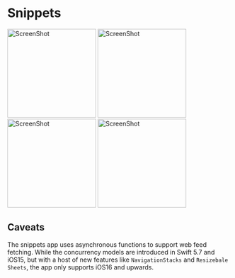 
# Snippets

<p>
<img src="https://user-images.githubusercontent.com/88886207/210188816-7f592e3c-adcd-43d5-b0a6-d44cff4895a8.PNG" alt="ScreenShot" width="200">
<img src="https://user-images.githubusercontent.com/88886207/210188854-7a07d659-6a17-4c72-b35e-178acbf59ced.jpeg" alt="ScreenShot" width="200">
<img src="https://user-images.githubusercontent.com/88886207/210188814-b8d7b605-acaa-431c-a8f1-8f4b9fd3217a.PNG" alt="ScreenShot" width="200">
<img src="https://user-images.githubusercontent.com/88886207/210188811-4e6a0041-0a5c-4a1b-9f67-31636ee00b71.PNG" alt="ScreenShot" width="200">
<p>

## Caveats
The snippets app uses asynchronous functions to support web feed fetching. While the concurrency models are introduced in Swift 5.7 and iOS15, but with a host of new features like `NavigationStacks` and `Resizebale Sheets`, the app only supports iOS16 and upwards.
